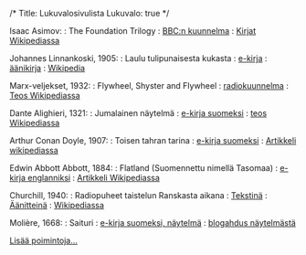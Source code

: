 /*
Title: Lukuvalosivulista
Lukuvalo: true
*/

Isaac Asimov:
:   The Foundation Trilogy
:   [BBC:n kuunnelma](https://archive.org/details/IsaacAsimov-TheFoundationTrilogy)
:   [Kirjat Wikipediassa](https://fi.wikipedia.org/wiki/S%C3%A4%C3%A4ti%C3%B6-sarja)


Johannes Linnankoski, 1905:
:    Laulu tulipunaisesta kukasta
:    [e-kirja](http://www.gutenberg.org/ebooks/12780)
:    [äänikirja](https://librivox.org/laulu-tulipunaisesta-kukasta-by-johannes-linnankoski/)
:    [Wikipedia](https://fi.wikipedia.org/wiki/Laulu_tulipunaisesta_kukasta_(romaani))

Marx-veljekset, 1932:
:    Flywheel, Shyster and Flywheel
:    [radiokuunnelma](https://archive.org/details/otr_flywheelshysterflywheel)
:    [Teos Wikipediassa](https://fi.wikipedia.org/wiki/Flywheel,_Shyster_and_Flywheel)

Dante Alighieri, 1321:
:    Jumalainen näytelmä
:    [e-kirja suomeksi](https://www.gutenberg.org/ebooks/12546)
:    [teos Wikipediassa](https://fi.wikipedia.org/wiki/Jumalainen_n%C3%A4ytelm%C3%A4)

Arthur Conan Doyle, 1907:
:    Toisen tahran tarina
:    [e-kirja suomeksi](http://www.gutenberg.org/ebooks/45335)
:    [Artikkeli wikipediassa](https://fi.wikipedia.org/wiki/Toinen_tahra)

Edwin Abbott Abbott, 1884:
:    Flatland (Suomennettu nimellä Tasomaa)
:    [e-kirja englanniksi](http://www.gutenberg.org/ebooks/201)
:    [Artikkeli Wikipediassa](https://fi.wikipedia.org/wiki/Tasomaa)

Churchill, 1940:
:    Radiopuheet taistelun Ranskasta aikana
:    [Tekstinä](http://www.winstonchurchill.org/learn/speeches/speeches-of-winston-churchill)
:    [Äänitteinä](http://www.fiftiesweb.com/great-speeches.htm)
:    [Wikipediassa](https://en.wikipedia.org/wiki/We_shall_fight_on_the_beaches)

Molière, 1668:
:    Saituri
:    [e-kirja suomeksi, näytelmä](http://www.gutenberg.org/ebooks/45649)
:    [blogahdus näytelmästä ](http://jamislibrary.blogspot.fi/2012/03/moliere-saituri.html)

[Lisää poimintoja...](./Lukuvalo)